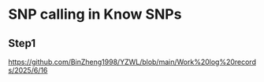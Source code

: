 # SNP calling in Know SNPs
## Step1
https://github.com/BinZheng1998/YZWL/blob/main/Work%20log%20records/2025/6/16
